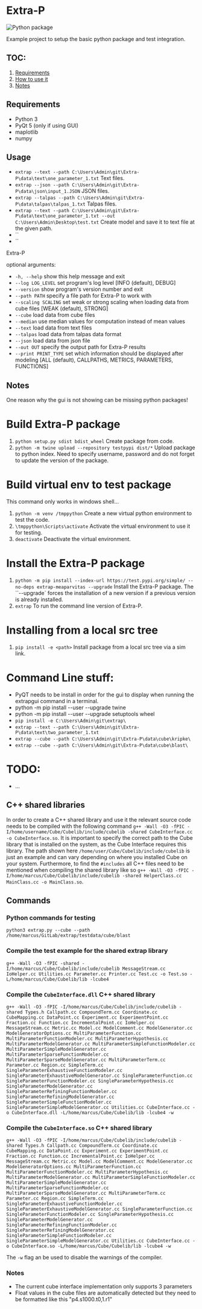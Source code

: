# Extra-P

![Python package](https://github.com/MeaParvitas/Extra-P/workflows/Python%20package/badge.svg?branch=master)

Example project to setup the basic python package and test integration.


## TOC:

1. [Requirements](#Requirements)
2. [How to use it](#Usage)
3. [Notes](#Notes)

## Requirements

* Python 3
* PyQt 5 (only if using GUI)
* maplotlib
* numpy

## Usage

* `extrap --text --path C:\Users\Admin\git\Extra-P\data\text\one_parameter_1.txt` Text files.
* `extrap --json --path C:\Users\Admin\git\Extra-P\data\json\input_1.JSON` JSON files.
* `extrap --talpas --path C:\Users\Admin\git\Extra-P\data\talpas\talpas_1.txt` Talpas files.
* `extrap --text --path C:\Users\Admin\git\Extra-P\data\text\one_parameter_1.txt --out C:\Users\Admin\Desktop\test.txt` Create model and save it to text file at the given path.
* ``
* ``

Extra-P

optional arguments:

* `-h, --help` show this help message and exit
* `--log LOG_LEVEL` set program's log level [INFO (default), DEBUG]
* `--version` show program's version number and exit
* `--path PATH` specify a file path for Extra-P to work with
* `--scaling SCALING` set weak or strong scaling when loading data from cube files [WEAK (default), STRONG]
* `--cube` load data from cube files
* `--median` use median values for computation instead of mean values
* `--text` load data from text files
* `--talpas` load data from talpas data format
* `--json` load data from json file
* `--out OUT` specify the output path for Extra-P results
* `--print PRINT_TYPE` set which information should be displayed after modeling [ALL (default), CALLPATHS, METRICS, PARAMETERS, FUNCTIONS]

## Notes

One reason why the gui is not showing can be missing python packages!


# Build Extra-P package

1. `python setup.py sdist bdist_wheel` Create package from code.
2. `python -m twine upload --repository testpypi dist/*` Upload package to python index. Need to specify username, password and do not forget to update the version of the package.

# Build virtual env to test package

This command only works in windows shell...

1. `python -m venv /tmppython` Create a new virtual python environment to test the code.
2. `\tmppython\Scripts\activate` Activate the virtual environment to use it for testing.
3. `deactivate` Deactivate the virtual environment.

# Install the Extra-P package

1. `python -m pip install --index-url https://test.pypi.org/simple/ --no-deps extrap-meaparvitas --upgrade` Install the Extra-P package. The ``--upgrade` forces the installation of a new version if a previous version is already installed.
2. `extrap` To run the command line version of Extra-P.

# Installing from a local src tree

1. `pip install -e <path>` Install package from a local src tree via a sim link.

# Command Line stuff:

* PyQT needs to be install in order for the gui to display when running the extrapgui command in a terminal.
* python -m pip install --user --upgrade twine
* python -m pip install --user --upgrade setuptools wheel
* `pip install -e C:\Users\Admin\git\extrap\`
* `extrap --text --path C:\Users\Admin\git\Extra-P\data\text\two_parameter_1.txt`
* `extrap --cube --path C:\Users\Admin\git\Extra-P\data\cube\kripke\`
* `extrap --cube --path C:\Users\Admin\git\Extra-P\data\cube\blast\`

# TODO:

* ...

## C++ shared libraries

In order to create a C++ shared library and use it the relevant source code needs to be compiled with the following command `g++ -Wall -O3 -fPIC -I/home/username/Cube/Cubelib/include/cubelib -shared CubeInterface.cc -o CubeInterface.so`. It is important to specify the correct path to the Cube library that is installed on the system, as the Cube Interface requires this library. The path shown here `/home/user/Cube/Cubelib/include/cubelib` is just an example and can vary depending on where you installed Cube on your system. Furthermore, to find the `#includes` all C++ files need to be mentioned when compiling the shared library like so `g++ -Wall -O3 -fPIC -I/home/marcus/Cube/Cubelib/include/cubelib -shared HelperClass.cc MainClass.cc -o MainClass.so`.

## Commands

### Python commands for testing

`python3 extrap.py --cube --path /home/marcus/GitLab/extrap/testdata/cube/blast`

### Compile the test example for the shared extrap library

`g++ -Wall -O3 -fPIC -shared -I/home/marcus/Cube/Cubelib/include/cubelib MessageStream.cc IoHelper.cc Utilities.cc Parameter.cc Printer.cc Test.cc -o Test.so -L/home/marcus/Cube/Cubelib/lib -lcube4`

### Compile the `CubeInterface.dll` C++ shared library

`g++ -Wall -O3 -fPIC -I/home/marcus/Cube/Cubelib/include/cubelib -shared Types.h Callpath.cc CompoundTerm.cc Coordinate.cc CubeMapping.cc DataPoint.cc Experiment.cc ExperimentPoint.cc Fraction.cc Function.cc IncrementalPoint.cc IoHelper.cc MessageStream.cc Metric.cc Model.cc ModelComment.cc ModelGenerator.cc ModelGeneratorOptions.cc MultiParameterFunction.cc MultiParameterFunctionModeler.cc MultiParameterHypothesis.cc MultiParameterModelGenerator.cc MultiParameterSimpleFunctionModeler.cc MultiParameterSimpleModelGenerator.cc MultiParameterSparseFunctionModeler.cc MultiParameterSparseModelGenerator.cc MultiParameterTerm.cc Parameter.cc Region.cc SimpleTerm.cc SingleParameterExhaustiveFunctionModeler.cc SingleParameterExhaustiveModelGenerator.cc SingleParameterFunction.cc SingleParameterFunctionModeler.cc SingleParameterHypothesis.cc SingleParameterModelGenerator.cc SingleParameterRefiningFunctionModeler.cc SingleParameterRefiningModelGenerator.cc SingleParameterSimpleFunctionModeler.cc SingleParameterSimpleModelGenerator.cc Utilities.cc CubeInterface.cc -o CubeInterface.dll -L/home/marcus/Cube/Cubelib/lib -lcube4 -w`

### Compile the `CubeInterface.so` C++ shared library

`g++ -Wall -O3 -fPIC -I/home/marcus/Cube/Cubelib/include/cubelib -shared Types.h Callpath.cc CompoundTerm.cc Coordinate.cc CubeMapping.cc DataPoint.cc Experiment.cc ExperimentPoint.cc Fraction.cc Function.cc IncrementalPoint.cc IoHelper.cc MessageStream.cc Metric.cc Model.cc ModelComment.cc ModelGenerator.cc ModelGeneratorOptions.cc MultiParameterFunction.cc MultiParameterFunctionModeler.cc MultiParameterHypothesis.cc MultiParameterModelGenerator.cc MultiParameterSimpleFunctionModeler.cc MultiParameterSimpleModelGenerator.cc MultiParameterSparseFunctionModeler.cc MultiParameterSparseModelGenerator.cc MultiParameterTerm.cc Parameter.cc Region.cc SimpleTerm.cc SingleParameterExhaustiveFunctionModeler.cc SingleParameterExhaustiveModelGenerator.cc SingleParameterFunction.cc SingleParameterFunctionModeler.cc SingleParameterHypothesis.cc SingleParameterModelGenerator.cc SingleParameterRefiningFunctionModeler.cc SingleParameterRefiningModelGenerator.cc SingleParameterSimpleFunctionModeler.cc SingleParameterSimpleModelGenerator.cc Utilities.cc CubeInterface.cc -o CubeInterface.so -L/home/marcus/Cube/Cubelib/lib -lcube4 -w`

The `-w` flag an be used to disable the warnings of the compiler.

### Notes

* The current cube interface implementation only supports 3 parameters
* Float values in the cube files are automatically detected but they need to be formatted like this "p4.s1000.t0,1.r1"
